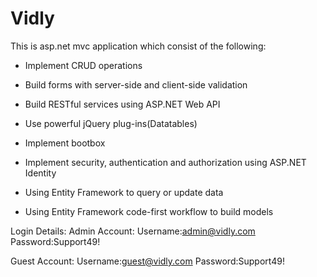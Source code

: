 # Vidly
This is asp.net mvc application which consist of the following:

- Implement CRUD operations

- Build forms with server-side and client-side validation

- Build RESTful services using ASP.NET Web API

- Use powerful jQuery plug-ins(Datatables)

- Implement bootbox

- Implement security, authentication and authorization using ASP.NET Identity

- Using Entity Framework to query or update data

- Using Entity Framework code-first workflow to build models 

Login Details:
Admin Account:
Username:admin@vidly.com
Password:Support49!

Guest Account:
Username:guest@vidly.com
Password:Support49!

